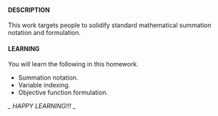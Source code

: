 #### DESCRIPTION
This work targets people to solidify standard mathematical summation notation and formulation.

#### LEARNING
You will learn the following in this homework. 

* Summation notation.
* Variable indexing.
* Objective function formulation.

*_ HAPPY LEARNING!!! _*